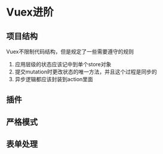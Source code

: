 # Vuex进阶
## 项目结构
Vuex不限制代码结构，但是规定了一些需要遵守的规则
1. 应用层级的状态应该记中到单个store对象
2. 提交mutation时更改状态的唯一方法，并且这个过程是同步的
3. 异步逻辑都应该封装到action里面

## 插件

## 严格模式
## 表单处理